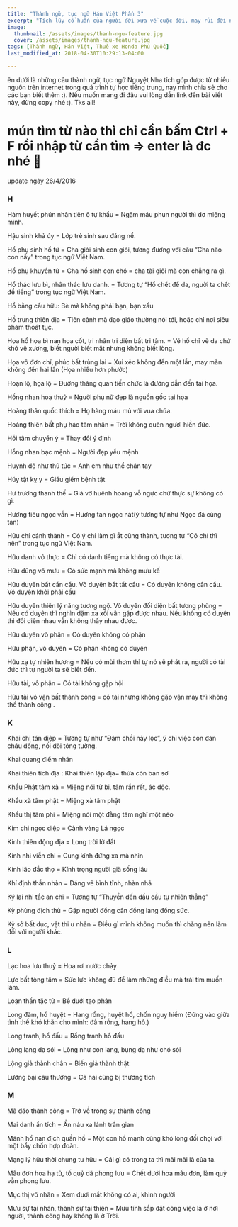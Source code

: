 ```yaml
---
title: "Thành ngữ, tục ngữ Hán Việt Phần 3"
excerpt: "Tích lũy cổ huấn của người đời xưa về cuộc đời, may rủi đời người. phần kế tiếp sưu tầm."
image:
  thumbnail: /assets/images/thanh-ngu-feature.jpg
  cover: /assets/images/thanh-ngu-feature.jpg
tags: [Thành ngữ, Hán Việt, Thuê xe Honda Phú Quốc]
last_modified_at: 2018-04-30T10:29:13-04:00

---
```


ên dưới là những câu thành ngữ, tục ngữ Nguyệt Nha tích góp được từ nhiều nguồn trên internet trong quá trình tự học tiếng trung, nay mình chia sẻ cho các bạn biết thêm :). Nếu muốn mang đi đâu vui lòng dẫn link đến bài viết này, đừng copy nhé :). Tks all!
 

mún tìm từ nào thì chỉ cần bấm Ctrl + F rồi nhập từ cần tìm => enter là đc nhé 🙂
=====================================

 

update ngày 26/4/2016
 
### H
 

Hàm huyết phún nhân tiên ô tự khẩu = Ngậm máu phun người thì dơ miệng mình.

Hậu sinh khả úy = Lớp trẻ sinh sau đáng nể.

Hổ phụ sinh hổ tử = Cha giỏi sinh con giỏi, tương đương với câu “Cha nào con nấy” trong tục ngữ Việt Nam.

Hổ phụ khuyển tử = Cha hổ sinh con chó = cha tài giỏi mà con chẳng ra gì.

Hổ thác lưu bì, nhân thác lưu danh. = Tương tự “Hổ chết để da, người ta chết để tiếng” trong tục ngữ Việt Nam.

Hồ bằng cẩu hữu: Bè mà không phải bạn, bạn xấu

Hồ trung thiên địa = Tiên cảnh mà đạo giáo thường nói tới, hoặc chỉ nơi siêu phàm thoát tục.

Họa hổ họa bì nan họa cốt, tri nhân tri diện bất tri tâm. = Vẽ hổ chỉ vẽ da chứ khó vẽ xương, biết người biết mặt nhưng không biết lòng.

Họa vô đơn chí, phúc bất trùng lai = Xui xẻo không đến một lần, may mắn không đến hai lần (Họa nhiều hơn phước)

Hoạn lộ, họa lộ = Đường thăng quan tiến chức là đường dẫn đến tai họa.

Hồng nhan hoạ thuỷ = Người phụ nữ đẹp là nguồn gốc tai họa

Hoàng thân quốc thích = Họ hàng máu mủ với vua chúa.


Hoàng thiên bất phụ hảo tâm nhân = Trời không quên người hiền đức.

Hồi tâm chuyển ý = Thay đổi ý định

Hồng nhan bạc mệnh = Người đẹp yểu mệnh

Huynh đệ như thủ túc = Anh em như thể chân tay

Húy tật kỵ y = Giấu giếm bệnh tật

Hư trương thanh thế = Giả vờ huênh hoang vỗ ngực chứ thực sự không có gì.

Hương tiêu ngọc vẫn = Hương tan ngọc nát(ý tương tự như Ngọc đá cùng tan)

Hữu chí cánh thành = Có ý chí làm gì ắt cũng thành, tương tự “Có chí thì nên” trong tục ngữ Việt Nam.

Hữu danh vô thực = Chỉ có danh tiếng mà không có thực tài.

Hữu dũng vô mưu = Có sức mạnh mà không mưu kế

Hữu duyên bất cần cầu. Vô duyên bất tất cầu = Có duyên không cần cầu. Vô duyên khỏi phải cầu


Hữu duyên thiên lý năng tương ngộ. Vô duyên đối diện bất tương phùng = Nếu có duyên thì nghìn dặm xa xôi vẫn gặp được nhau. Nếu không có duyên thì đối 
diện nhau vẫn không thấy nhau được.

Hữu duyên vô phận = Có duyên không có phận

Hữu phận, vô duyên = Có phận không có duyên

Hữu xạ tự nhiên hương = Nếu có mùi thơm thì tự nó sẽ phát ra, người có tài đức thì tự người ta sẽ biết đến.

Hữu tài, vô phận = Có tài không gặp hội

Hữu tài vô vận bất thành công = có tài nhưng không gặp vận may thì không thể thành công .


### K
 

Khai chi tán diệp = Tương tự như “Đâm chồi nảy lộc”, ý chỉ việc con đàn cháu đống, nối dõi tông tường.

Khai quang điểm nhãn

Khai thiên tích địa : Khai thiên lập địa= thửa còn ban sơ

Khẩu Phật tâm xà = Miệng nói từ bi, tâm rắn rết, ác độc.

Khẩu xà tâm phật = Miệng xà tâm phật

Khẩu thị tâm phi = Miệng nói một đằng tâm nghĩ một nẻo

Kim chi ngọc diệp = Cành vàng Lá ngọc

Kinh thiên động địa = Long trời lở đất


Kính nhi viễn chi = Cung kính đứng xa mà nhìn

Kính lão đắc thọ = Kính trọng người già sống lâu

Khí định thần nhàn = Dáng vẻ bình tĩnh, nhàn nhã

Ký lai nhi tắc an chi = Tương tự “Thuyền đến đầu cầu tự nhiên thẳng”

Kỳ phùng địch thủ = Gặp người đồng cân đồng lạng đồng sức.

Kỷ sở bất dục, vật thi ư nhân = Điều gì mình không muốn thì chẳng nên làm đối với người khác.

### L
 

Lạc hoa lưu thuỷ = Hoa rơi nước chảy

Lực bất tòng tâm = Sức lực không đủ để làm những điều mà trái tim muốn làm.

Loạn thần tặc tử = Bề dưới tạo phản

Long đàm, hổ huyệt = Hang rồng, huyệt hổ, chốn nguy hiểm (Đứng vào giữa tình thế khó khăn cho mình: đầm rồng, hang hổ.)

Long tranh, hổ đấu = Rồng tranh hổ đấu

Lòng lang dạ sói = Lòng như con lang, bụng dạ như chó sói

Lộng giả thành chân = Biến giả thành thật

Lưỡng bại câu thương = Cả hai cùng bị thương tích

### M
 


Mã đáo thành công = Trở về trong sự thành công

Mai danh ẩn tích = Ẩn náu xa lánh trần gian

Mãnh hổ nan địch quần hồ = Một con hổ mạnh cũng khó lòng đối chọi với một bầy chồn hợp đoàn.

Mạng lý hữu thời chung tu hữu = Cái gì có trong ta thì mãi mãi là của ta.

Mẫu đơn hoa hạ tử, tố quỷ dã phong lưu = Chết dưới hoa mẫu đơn, làm quỷ vẫn phong lưu.

Mục thị vô nhân = Xem dưới mắt không có ai, khinh người

Mưu sự tại nhân, thành sự tại thiên = Mưu tính sắp đặt công việc là ở nơi người, thành công hay không là ở Trời.